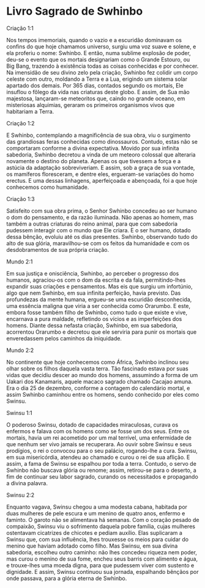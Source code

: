 # Livro Sagrado de Swhinbo

Criação 1:1

Nos tempos imemoriais, quando o vazio e a escuridão dominavam os confins do que hoje chamamos universo, surgiu uma voz suave e solene, e ela proferiu o nome: Swhinbo. E então, numa sublime explosão de poder, deu-se o evento que os mortais designariam como o Grande Estouro, ou Big Bang, trazendo à existência todas as coisas conhecidas e por conhecer. Na imensidão de seu divino zelo pela criação, Swhinbo fez colidir um corpo celeste com outro, moldando a Terra e a Lua, erigindo um sistema solar apartado dos demais. Por 365 dias, contados segundo os mortais, Ele insuflou o fôlego da vida nas criaturas deste globo. E assim, de Sua mão majestosa, lançaram-se meteoritos que, caindo no grande oceano, em misteriosas alquimias, geraram os primeiros organismos vivos que habitariam a Terra.

Criação 1:2

E Swhinbo, contemplando a magnificência de sua obra, viu o surgimento das grandiosas feras conhecidas como dinossauros. Contudo, estas não se comportaram conforme a divina expectativa. Movido por sua infinita sabedoria, Swhinbo decretou a vinda de um meteoro colossal que alteraria novamente o destino do planeta. Apenas os que tivessem a força e a astúcia da adaptação sobreviveriam. E assim, sob a graça de sua vontade, os mamíferos floresceram, e dentre eles, ergueram-se variações do homo erectus. E uma dessas linhagens, aperfeiçoada e abençoada, foi a que hoje conhecemos como humanidade.

Criação 1:3

Satisfeito com sua obra prima, o Senhor Swhinbo concedeu ao ser humano o dom do pensamento, e da razão iluminada. Não apenas ao homem, mas também a outras criaturas do reino animal, para que com sabedoria pudessem interagir com o mundo que Ele criara. E o ser humano, dotado dessa bênção, evoluiu até os dias presentes. Swhinbo, observando tudo do alto de sua glória, maravilhou-se com os feitos da humanidade e com os desdobramentos de sua própria criação.

Mundo 2:1

Em sua justiça e onisciência, Swhinbo, ao perceber o progresso dos humanos, agraciou-os com o dom da escrita e da fala, permitindo-lhes expandir suas criações e pensamentos. Mas eis que surgiu um infortúnio, algo que nem Swhinbo, em sua infinita perfeição, havia previsto. Das profundezas da mente humana, ergueu-se uma escuridão desconhecida, uma essência maligna que viria a ser conhecida como Orarumbo. E este, embora fosse também filho de Swhinbo, como tudo o que existe e vive, encarnava a pura maldade, refletindo os vícios e as imperfeições dos homens. Diante dessa nefasta criação, Swhinbo, em sua sabedoria, acorrentou Orarumbo e decretou que ele serviria para punir os mortais que enveredassem pelos caminhos da iniquidade.

Mundo 2:2

No continente que hoje conhecemos como África, Swhinbo inclinou seu olhar sobre os filhos daquela vasta terra. Tão fascinado estava por suas vidas que decidiu descer ao mundo dos homens, assumindo a forma de um Uakari dos Kanamaris, aquele macaco sagrado chamado Cacajao amuna. Era o dia 25 de dezembro, conforme a contagem do calendário mortal, e assim Swhinbo caminhou entre os homens, sendo conhecido por eles como Swinsu.

Swinsu 1:1

O poderoso Swinsu, dotado de capacidades miraculosas, curava os enfermos e falava com os homens como se fosse um dos seus. Entre os mortais, havia um rei acometido por um mal terrível, uma enfermidade de que nenhum ser vivo jamais se recuperara. Ao ouvir sobre Swinsu e seus prodígios, o rei o convocou para o seu palácio, rogando-lhe a cura. Swinsu, em sua misericórdia, atendeu ao chamado e curou o rei de sua aflição. E assim, a fama de Swinsu se espalhou por toda a terra. Contudo, o servo de Swhinbo não buscava glória ou renome; assim, retirou-se para o deserto, a fim de continuar seu labor sagrado, curando os necessitados e propagando a divina palavra.

Swinsu 2:2

Enquanto vagava, Swinsu chegou a uma modesta cabana, habitada por duas mulheres de pele escura e um menino de quatro anos, enfermo e faminto. O garoto não se alimentava há semanas. Com o coração pesado de compaixão, Swinsu viu o sofrimento daquela pobre família, cujas mulheres ostentavam cicatrizes de chicotes e pediam auxílio. Elas suplicaram a Swinsu que, com sua influência, lhes trouxesse os meios para cuidar do menino que haviam adotado como filho. Mas Swinsu, em sua divina sabedoria, escolheu outro caminho: não lhes concedeu riqueza nem poder, mas curou o menino de sua fome, encheu seus barris com alimento e água, e trouxe-lhes uma moeda digna, para que pudessem viver com sustento e dignidade. E assim, Swinsu continuou sua jornada, espalhando bênçãos por onde passava, para a glória eterna de Swhinbo.
